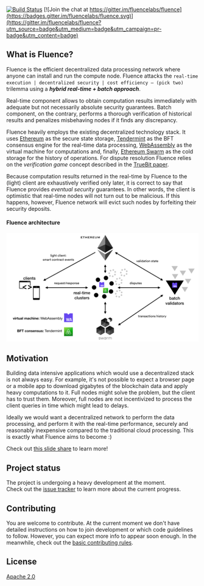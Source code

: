 [![Build Status](https://travis-ci.org/fluencelabs/fluence.svg?branch=master)](https://travis-ci.org/fluencelabs/fluence) [![Join the chat at https://gitter.im/fluencelabs/fluence](https://badges.gitter.im/fluencelabs/fluence.svg)](https://gitter.im/fluencelabs/fluence?utm_source=badge&utm_medium=badge&utm_campaign=pr-badge&utm_content=badge)

## What is Fluence?
Fluence is the efficient decentralized data processing network where anyone can install and run the compute node. Fluence attacks the `real-time execution | decentralized security | cost efficiency – (pick two)` trilemma using a **_hybrid real-time + batch approach_**.

Real-time component allows to obtain computation results immediately with adequate but not necessarily absolute security guarantees. Batch component, on the contrary, performs a thorough verification of historical results and penalizes misbehaving nodes if it finds any discrepancy.

Fluence heavily employs the existing decentralized technology stack. It uses [Ethereum](https://www.ethereum.org/) as the secure state storage, [Tendermint](https://tendermint.com/) as the BFT consensus engine for the real-time data processing, [WebAssembly](https://webassembly.org/) as the virtual machine for computations and, finally, [Ethereum Swarm](https://swarm-guide.readthedocs.io/en/latest/introduction.html) as the cold storage for the history of operations. For dispute resolution Fluence relies on the _verification game_ concept described in the [TrueBit paper](https://people.cs.uchicago.edu/~teutsch/papers/truebit.pdf).

Because computation results returned in the real-time by Fluence to the (light) client are exhaustively verified only later, it is correct to say that Fluence provides _eventual security_ guarantees. In other words, the client is optimistic that real-time nodes will not turn out to be malicious. If this happens, however, Fluence network will evict such nodes by forfeiting their security deposits.

#### Fluence architecture
![architecture overview](misc/architecture_overview.png)

## Motivation

Building data intensive applications which would use a decentralized stack is not always easy. For example, it's not possible to expect a browser page or a mobile app to download gigabytes of the blockchain data and apply heavy computations to it. Full nodes might solve the problem, but the client has to trust them. Moreover, full nodes are not incentivized to process the client queries in time which might lead to delays.

Ideally we would want a decentralized network to perform the data processing, and perform it with the real-time performance, securely and reasonably inexpensive compared to the traditional cloud processing. This is exactly what Fluence aims to become :)

Check out [this slide share](https://www.slideshare.net/AlexanderDemidko/fluence-a-decentralized-data-processing-engine) to learn more!

## Project status
The project is undergoing a heavy development at the moment.  
Check out the [issue tracker](https://github.com/fluencelabs/fluence/issues) to learn more about the current progress.

## Contributing
You are welcome to contribute. At the current moment we don't have detailed instructions on how to join development or which code guidelines to follow. However, you can expect more info to appear soon enough. In the meanwhile, check out the [basic contributing rules](./CONTRIBUTING.md).

## License
[Apache 2.0](./LICENSE.md)
